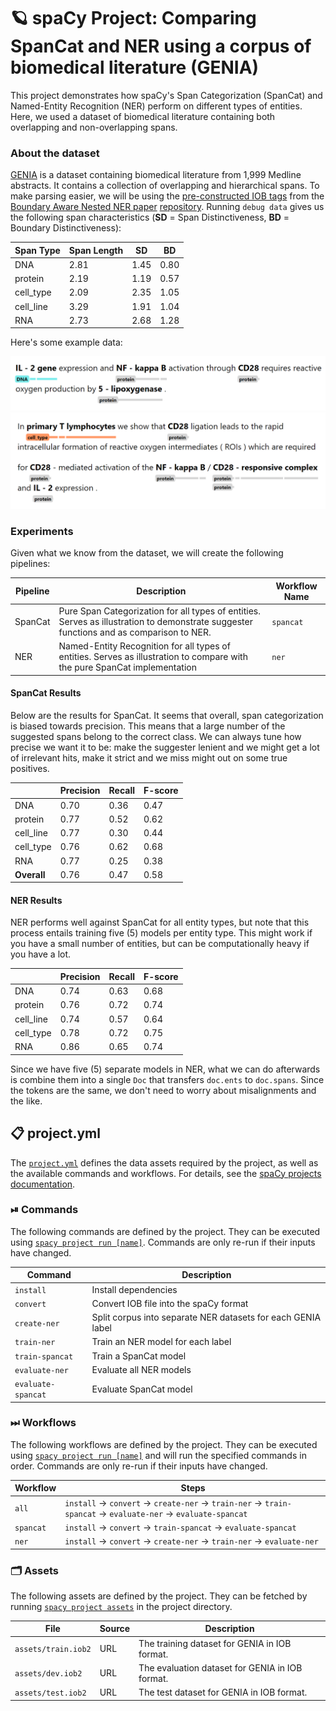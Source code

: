 <!-- SPACY PROJECT: AUTO-GENERATED DOCS START (do not remove) -->

# 🪐 spaCy Project: Comparing SpanCat and NER using a corpus of biomedical literature (GENIA)

This project demonstrates how spaCy's Span Categorization (SpanCat) and
Named-Entity Recognition (NER) perform on different types of entities. Here, we used
a dataset of biomedical literature containing both overlapping and non-overlapping spans.

### About the dataset

[GENIA](http://www.geniaproject.org/genia-corpus) is a dataset containing
biomedical literature from 1,999 Medline abstracts. It contains a collection
of overlapping and hierarchical spans. To make parsing easier, we will be
using the [pre-constructed IOB
tags](https://github.com/thecharm/boundary-aware-nested-ner/blob/master/Our_boundary-aware_model/data/genia)
from the [Boundary Aware Nested NER
paper](https://aclanthology.org/D19-1034/)
[repository](https://github.com/thecharm/boundary-aware-nested-ner/). Running `debug data` gives us the
following span characteristics (**SD** = Span Distinctiveness, **BD** = Boundary Distinctiveness):

| Span Type | Span Length | SD                   | BD                       |
|-----------|-------------|----------------------|--------------------------|
| DNA       | 2.81        | 1.45                 | 0.80                     |
| protein   | 2.19        | 1.19                 | 0.57                     |
| cell_type | 2.09        | 2.35                 | 1.05                     |
| cell_line | 3.29        | 1.91                 | 1.04                     |
| RNA       | 2.73        | 2.68                 | 1.28                     |

Here's some example data:

![](./images/sample_00.png)
![](./images/sample_01.png)


### Experiments

Given what we know from the dataset, we will create the following pipelines:

| Pipeline | Description                                                                                                                             | Workflow Name |
|----------|-----------------------------------------------------------------------------------------------------------------------------------------|---------------|
| SpanCat  | Pure Span Categorization for all types of entities. Serves as illustration to demonstrate suggester functions and as comparison to NER. | `spancat` |
| NER      | Named-Entity Recognition for all types of entities. Serves as illustration to compare with the pure SpanCat implementation       | `ner`         |


#### SpanCat Results

Below are the results for SpanCat. It seems that overall, span categorization
is biased towards precision. This means that a large number of the suggested
spans belong to the correct class. We can always tune how precise we want it
to be: make the suggester lenient and we might get a lot of irrelevant hits,
make it strict and we miss might out on some true positives.

|           | Precision   | Recall   | F-score   |
|-----------|-------------|----------|-----------|
| DNA       |    0.70     | 0.36     |  0.47     |
| protein   |    0.77     | 0.52     |  0.62     |
| cell_line |    0.77     | 0.30     |  0.44     |
| cell_type |    0.76     | 0.62     |  0.68     |
| RNA       |    0.77     | 0.25     |  0.38     |
| **Overall**| 0.76       | 0.47     |  0.58     |

#### NER Results

NER performs well against SpanCat for all entity types, but note that this
process entails training five (5) models per entity type. This might work if
you have a small number of entities, but can be computationally heavy if you
have a lot.

|           |   Precision | Recall |   F-score |
|-----------|-------------|--------|-----------|
| DNA       |    0.74     | 0.63   |  0.68     |
| protein   |    0.76     | 0.72   |  0.74     |
| cell_line |    0.74     | 0.57   |  0.64     |
| cell_type |    0.78     | 0.72   |  0.75     |
| RNA       |    0.86     | 0.65   |  0.74     |

Since we have five (5) separate models in NER, what we can do afterwards is
combine them into a single `Doc` that transfers `doc.ents` to `doc.spans`. Since
the tokens are the same, we don't need to worry about misalignments and the like.


## 📋 project.yml

The [`project.yml`](project.yml) defines the data assets required by the
project, as well as the available commands and workflows. For details, see the
[spaCy projects documentation](https://spacy.io/usage/projects).

### ⏯ Commands

The following commands are defined by the project. They
can be executed using [`spacy project run [name]`](https://spacy.io/api/cli#project-run).
Commands are only re-run if their inputs have changed.

| Command | Description |
| --- | --- |
| `install` | Install dependencies |
| `convert` | Convert IOB file into the spaCy format |
| `create-ner` | Split corpus into separate NER datasets for each GENIA label |
| `train-ner` | Train an NER model for each label |
| `train-spancat` | Train a SpanCat model |
| `evaluate-ner` | Evaluate all NER models |
| `evaluate-spancat` | Evaluate SpanCat model |

### ⏭ Workflows

The following workflows are defined by the project. They
can be executed using [`spacy project run [name]`](https://spacy.io/api/cli#project-run)
and will run the specified commands in order. Commands are only re-run if their
inputs have changed.

| Workflow | Steps |
| --- | --- |
| `all` | `install` &rarr; `convert` &rarr; `create-ner` &rarr; `train-ner` &rarr; `train-spancat` &rarr; `evaluate-ner` &rarr; `evaluate-spancat` |
| `spancat` | `install` &rarr; `convert` &rarr; `train-spancat` &rarr; `evaluate-spancat` |
| `ner` | `install` &rarr; `convert` &rarr; `create-ner` &rarr; `train-ner` &rarr; `evaluate-ner` |

### 🗂 Assets

The following assets are defined by the project. They can
be fetched by running [`spacy project assets`](https://spacy.io/api/cli#project-assets)
in the project directory.

| File | Source | Description |
| --- | --- | --- |
| `assets/train.iob2` | URL | The training dataset for GENIA in IOB format. |
| `assets/dev.iob2` | URL | The evaluation dataset for GENIA in IOB format. |
| `assets/test.iob2` | URL | The test dataset for GENIA in IOB format. |

<!-- SPACY PROJECT: AUTO-GENERATED DOCS END (do not remove) -->
